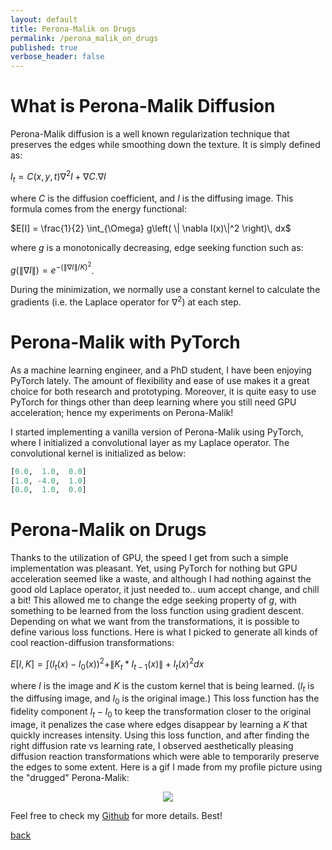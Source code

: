 ```yaml
---
layout: default
title: Perona-Malik on Drugs
permalink: /perona_malik_on_drugs
published: true
verbose_header: false
---
```

# [](#header-1) What is Perona-Malik Diffusion
Perona-Malik diffusion is a well known regularization technique that preserves the edges while smoothing down the texture. 
It is simply defined as: 

$I_t = C(x,y,t) \nabla ^2I + \nabla C . \nabla I$ 

where $C$ is the diffusion coefficient, and $I$ is the diffusing image. This formula comes from the energy functional:

$E[I] = \frac{1}{2} \int_{\Omega} g\left( \| \nabla I(x)\|^2 \right)\, dx$

where $g$ is a monotonically decreasing, edge seeking function such as: 

$g\left(\|\nabla I\|\right) = e^{-\left(\|\nabla I\| / K\right)^2}$. 

During the minimization, we normally use a constant kernel to calculate the gradients (i.e. the Laplace operator for $\nabla ^2$) at each step.


# [](#header-1) Perona-Malik with PyTorch
As a machine learning engineer, and a PhD student, I have been enjoying PyTorch lately. The amount of flexibility and ease of use makes it 
a great choice for both research and prototyping. Moreover, it is quite easy to use PyTorch for things other than deep learning where you still need GPU acceleration; hence my experiments on Perona-Malik!

I started implementing a vanilla version of Perona-Malik using PyTorch, where I initialized a convolutional layer as my Laplace operator. The convolutional kernel is initialized as below:
```python
[0.0,  1.0,  0.0]
[1.0, -4.0,  1.0]
[0.0,  1.0,  0.0]
```

# [](#header-1) Perona-Malik on Drugs
Thanks to the utilization of GPU, the speed I get from such a simple implementation was pleasant.
Yet, using PyTorch for nothing but GPU acceleration seemed like a waste, and although I had nothing against the good old Laplace operator, it just needed to.. uum accept change, and chill a bit! This allowed me to change the edge seeking property of $g$, 
with something to be learned from the loss function using gradient descent. Depending on what we want from the transformations, it is possible to define various loss functions. Here is what I picked to generate all kinds of cool reaction-diffusion transformations:

$E[I, K] = \int (I_t(x) - I_0(x)) ^2 + \|K_t * I_{t-1}(x)\| + I_t(x) ^2 dx$

where $I$ is the image and $K$ is the custom kernel that is being learned. ($I_t$ is the diffusing image, and $I_0$ is the original image.) This loss function has the fidelity component $I_t - I_0$ to keep the transformation closer to the original image,
it penalizes the case where edges disappear by learning a $K$ that quickly increases intensity. Using this loss function, 
and after finding the right diffusion rate vs learning rate, I observed aesthetically pleasing diffusion reaction transformations 
which were able to temporarily preserve the edges to some extent. Here is a gif I made from my profile picture using the "drugged" Perona-Malik:

<p align="center">
   <img src="images/profile.gif?raw=True">
</p>

Feel free to check my [Github](https://github.com/gozepolat/minimization_art) for more details. Best!

[back](./)
